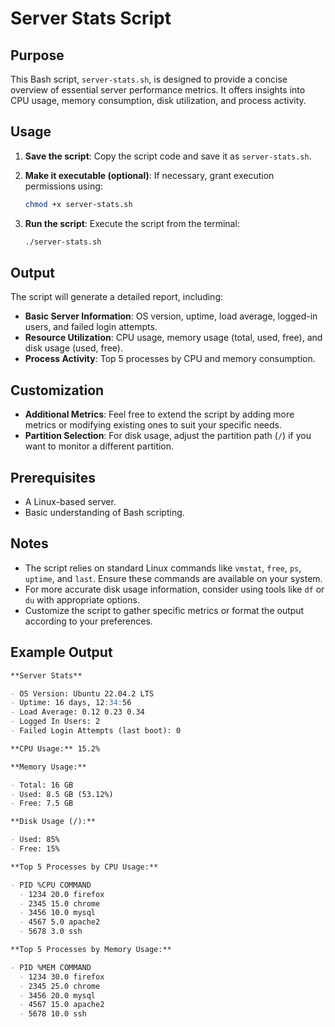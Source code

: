 # Server Stats Script

## Purpose

This Bash script, `server-stats.sh`, is designed to provide a concise overview of essential server performance metrics. It offers insights into CPU usage, memory consumption, disk utilization, and process activity.

## Usage

1. **Save the script**: Copy the script code and save it as `server-stats.sh`.

2. **Make it executable (optional)**: If necessary, grant execution permissions using:

   ```sh
   chmod +x server-stats.sh
   ```

3. **Run the script**: Execute the script from the terminal:
   ```sh
   ./server-stats.sh
   ```

## Output

The script will generate a detailed report, including:

- **Basic Server Information**: OS version, uptime, load average, logged-in users, and failed login attempts.
- **Resource Utilization**: CPU usage, memory usage (total, used, free), and disk usage (used, free).
- **Process Activity**: Top 5 processes by CPU and memory consumption.

## Customization

- **Additional Metrics**: Feel free to extend the script by adding more metrics or modifying existing ones to suit your specific needs.
- **Partition Selection**: For disk usage, adjust the partition path (`/`) if you want to monitor a different partition.

## Prerequisites

- A Linux-based server.
- Basic understanding of Bash scripting.

## Notes

- The script relies on standard Linux commands like `vmstat`, `free`, `ps`, `uptime`, and `last`. Ensure these commands are available on your system.
- For more accurate disk usage information, consider using tools like `df` or `du` with appropriate options.
- Customize the script to gather specific metrics or format the output according to your preferences.

## Example Output

```md
**Server Stats**

- OS Version: Ubuntu 22.04.2 LTS
- Uptime: 16 days, 12:34:56
- Load Average: 0.12 0.23 0.34
- Logged In Users: 2
- Failed Login Attempts (last boot): 0

**CPU Usage:** 15.2%

**Memory Usage:**

- Total: 16 GB
- Used: 8.5 GB (53.12%)
- Free: 7.5 GB

**Disk Usage (/):**

- Used: 85%
- Free: 15%

**Top 5 Processes by CPU Usage:**

- PID %CPU COMMAND
  - 1234 20.0 firefox
  - 2345 15.0 chrome
  - 3456 10.0 mysql
  - 4567 5.0 apache2
  - 5678 3.0 ssh

**Top 5 Processes by Memory Usage:**

- PID %MEM COMMAND
  - 1234 30.0 firefox
  - 2345 25.0 chrome
  - 3456 20.0 mysql
  - 4567 15.0 apache2
  - 5678 10.0 ssh
```
